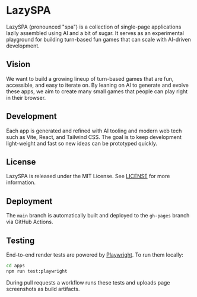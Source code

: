 # LazySPA

LazySPA (pronounced "spa") is a collection of single-page applications lazily assembled using AI and a bit of sugar. It serves as an experimental playground for building turn-based fun games that can scale with AI-driven development.

## Vision
We want to build a growing lineup of turn-based games that are fun, accessible, and easy to iterate on. By leaning on AI to generate and evolve these apps, we aim to create many small games that people can play right in their browser.

## Development
Each app is generated and refined with AI tooling and modern web tech such as Vite, React, and Tailwind CSS. The goal is to keep development light-weight and fast so new ideas can be prototyped quickly.

## License
LazySPA is released under the MIT License. See [LICENSE](LICENSE) for more information.

## Deployment
The `main` branch is automatically built and deployed to the `gh-pages` branch via GitHub Actions.

## Testing

End-to-end render tests are powered by [Playwright](https://playwright.dev/). To run them locally:

```bash
cd apps
npm run test:playwright
```

During pull requests a workflow runs these tests and uploads page screenshots as build artifacts.
